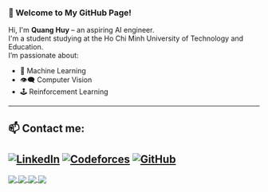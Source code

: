 ### 👋 Welcome to My GitHub Page!

Hi, I'm **Quang Huy** – an aspiring AI engineer. <br>
I'm a student studying at the Ho Chi Minh University of Technology and Education. <br>
I’m passionate about: <br>
- 🧠 Machine Learning
- 👁️‍🗨️ Computer Vision
- 🕹️ Reinforcement Learning
---

## 📫 Contact me:

[![LinkedIn](https://i.stack.imgur.com/gVE0j.png)](https://www.linkedin.com/in/quang-huy-nghiem-46ab86336/)
[![Codeforces](https://img.shields.io/badge/Codeforces-orange?style=flat-square&logo=codeforces)](https://icpc.global/ICPCID/P8POZ7FAO6JQ)
[![GitHub](https://i.stack.imgur.com/tskMh.png)](https://github.com/HuyinCP)
---


<a href="https://github.com/HuyinCP/AI_projectGame">
  <!-- Change the github-readme-stats.anuraghazra1.vercel.app to github-readme-stats.vercel.app  -->
  <img align="center" src="https://github-readme-stats.anuraghazra1.vercel.app/api/pin/?username=HuyinCP&repo=AI_projectGame&theme=tokyonight" />
</a>

<a href="https://github.com/HuyinCP/8-Puzzle-AI-solver-">
  <img align="center" src="https://github-readme-stats.anuraghazra1.vercel.app/api/pin/?username=HuyinCP&repo=8-Puzzle-AI-solver-&theme=tokyonight" />
</a>

<a href="https://github.com/HuyinCP/Diabetes-Prediction">
  <img align="center" src="https://github-readme-stats.anuraghazra1.vercel.app/api/pin/?username=HuyinCP&repo=ML_custiomize&theme=tokyonight" />
</a>

<a href="https://github.com/HuyinCP/Competitive-programming">
  <img align="center" src="https://github-readme-stats.anuraghazra1.vercel.app/api/pin/?username=HuyinCP&repo=Competitive-programming&theme=tokyonight" />
</a>

